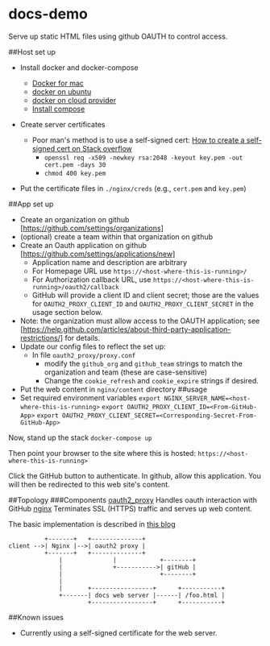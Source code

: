 # docs-demo
Serve up static HTML files using github OAUTH to control access. 

##Host set up
* Install docker and docker-compose
  * [Docker for mac](https://docs.docker.com/engine/installation/mac/)
  * [docker on ubuntu](https://docs.docker.com/engine/installation/linux/ubuntulinux/)
  * [docker on cloud provider](https://docs.docker.com/engine/installation/cloud/overview/)
  * [Install compose](https://docs.docker.com/compose/install/)

* Create server certificates 
  * Poor man's method is to use a self-signed cert: [How to create a self-signed cert on Stack overflow](http://stackoverflow.com/questions/10175812/how-to-create-a-self-signed-certificate-with-openssl)
    * `openssl req -x509 -newkey rsa:2048 -keyout key.pem -out cert.pem -days 30`
    * `chmod 400 key.pem`
* Put the certificate files in `./nginx/creds` (e.g., `cert.pem` and `key.pem`)

##App set up
* Create an organization on github [https://github.com/settings/organizations]
* (optional) create a team within that organization on github
* Create an Oauth application on github [https://github.com/settings/applications/new]
  * Application name and description are arbitrary
  * For Homepage URL use `https://<host-where-this-is-running>/`
  * For Authorization callback URL, use `https://<host-where-this-is-running>/oauth2/callback`
  * GitHub will provide a client ID and client secret; those are the values for `OAUTH2_PROXY_CLIENT_ID` and `OAUTH2_PROXY_CLIENT_SECRET` in the usage section below.
* Note: the organization must allow access to the OAUTH application; see [https://help.github.com/articles/about-third-party-application-restrictions/] for details.
* Update our config files to reflect the set up:
  * In file `oauth2_proxy/proxy.conf`
    * modify the `github_org` and `github_team` strings to match the organization and team (these are case-sensitive)
    * Change the `cookie_refresh` and `cookie_expire` strings if desired.
* Put the web content in `nginx/content` directory
##usage
* Set required environment variables
`export NGINX_SERVER_NAME=<host-where-this-is-running>`
`export OAUTH2_PROXY_CLIENT_ID=<From-GitHub-App>`
`export OAUTH2_PROXY_CLIENT_SECRET=<Corresponding-Secret-From-GitHub-App>`

Now, stand up the stack
`docker-compose up`

Then point your browser to the site where this is hosted:
`https://<host-where-this-is-running>`

Click the GitHub button to authenticate. In github, allow this application. You will then be redirected to this web site's content.

##Topology
###Components
[oauth2_proxy](https://github.com/bitly/oauth2_proxy) Handles oauth interaction with GitHub
[nginx](http://nginx.org/) Terminates SSL (HTTPS) traffic and serves up web content.

The basic implementation is described in [this blog](http://developers.canal-plus.com/blog/2015/11/07/install-nginx-reverse-proxy-with-github-oauth2/)

```
          +-------+   +--------------+
client -->| Nginx |-->| oauth2 proxy |
          +-------+   +--------------+
              |              |            +--------+
              |              +----------->| gitHub |
              |                           +--------+
              |
              |       +-----------------+      +-----------+
              +-------| docs web server |------| /foo.html |
                      +-----------------+      +-----------+
```

##Known issues
* Currently using a self-signed certificate for the web server.
